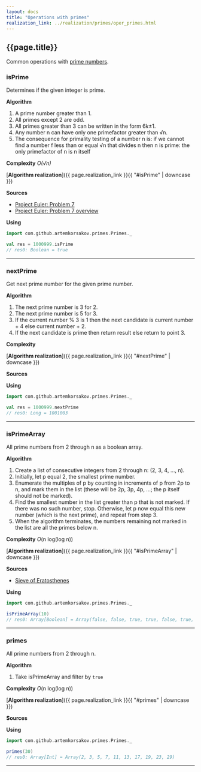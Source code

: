```yaml
---
layout: docs
title: "Operations with primes"
realization_link: ../realization/primes/oper_primes.html
---
```


## {{page.title}}

Common operations with [prime numbers](https://en.wikipedia.org/wiki/Prime_number).

### isPrime
Determines if the given integer is prime.

**Algorithm**
1. A prime number greater than 1.
2. All primes except 2 are odd.
3. All primes greater than 3 can be written in the form 6*k*&#177;1.
4. Any number n can have only one primefactor greater than &#8730;n.
5. The consequence for primality testing of a number n is: if we cannot find a number f less than
     or equal &#8730;n that divides n then n is prime: the only primefactor of n is n itself
     
**Complexity** _O(&#8730;n)_
     
[**Algorithm realization**]({{ page.realization_link }}{{ "#isPrime" | downcase }})

**Sources** 
- [Project Euler: Problem 7](https://projecteuler.net/problem=7)
- [Project Euler: Problem 7 overview](https://projecteuler.net/overview=007)

**Using**
```scala
import com.github.artemkorsakov.primes.Primes._

val res = 1000999.isPrime
// res0: Boolean = true
```

---

### nextPrime
Get next prime number for the given prime number.

**Algorithm**
1. The next prime number is 3 for 2.
2. The next prime number is 5 for 3.
3. If the current number % 3 is 1 then the next candidate is current number + 4 else current number + 2.
4. If the next candidate is prime then return result else return to point 3.
 
**Complexity**
     
[**Algorithm realization**]({{ page.realization_link }}{{ "#nextPrime" | downcase }})

**Sources** 

**Using**
```scala
import com.github.artemkorsakov.primes.Primes._

val res = 1000999.nextPrime
// res0: Long = 1001003
```

---

### isPrimeArray
All prime numbers from 2 through n as a boolean array.

**Algorithm**
1. Create a list of consecutive integers from 2 through n: (2, 3, 4, ..., n).
2. Initially, let p equal 2, the smallest prime number.
3. Enumerate the multiples of p by counting in increments of p from 2p to n, and mark them in the list (these will be 2p, 3p, 4p, ...; the p itself should not be marked).
4. Find the smallest number in the list greater than p that is not marked. If there was no such number, stop. Otherwise, let p now equal this new number (which is the next prime), and repeat from step 3.
5. When the algorithm terminates, the numbers remaining not marked in the list are all the primes below n.

**Complexity** _O_(n log(log n))
     
[**Algorithm realization**]({{ page.realization_link }}{{ "#isPrimeArray" | downcase }})

**Sources** 
- [Sieve of Eratosthenes](https://en.wikipedia.org/wiki/Sieve_of_Eratosthenes)

**Using**
```scala
import com.github.artemkorsakov.primes.Primes._

isPrimeArray(10)
// res0: Array[Boolean] = Array(false, false, true, true, false, true, false, true, false, false, false)
```

---

### primes
All prime numbers from 2 through n.

**Algorithm**
1. Take isPrimeArray and filter by `true`

**Complexity** _O_(n log(log n))
     
[**Algorithm realization**]({{ page.realization_link }}{{ "#primes" | downcase }})

**Sources** 

**Using**
```scala
import com.github.artemkorsakov.primes.Primes._

primes(30)
// res0: Array[Int] = Array(2, 3, 5, 7, 11, 13, 17, 19, 23, 29)
```

---
